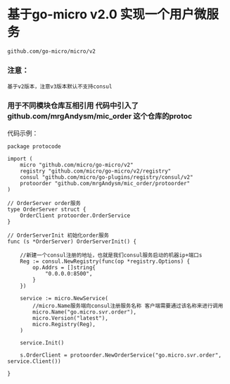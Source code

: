 # 基于go-micro v2.0 实现一个用户微服务
    github.com/go-micro/micro/v2

### 注意： 
    基于v2版本，注意v3版本默认不支持consul

### 用于不同模块仓库互相引用 代码中引入了 github.com/mrgAndysm/mic_order 这个仓库的protoc
代码示例：

    package protocode
    
    import (
    	micro "github.com/micro/go-micro/v2"
    	registry "github.com/micro/go-micro/v2/registry"
    	consul "github.com/micro/go-plugins/registry/consul/v2"
    	protoorder "github.com/mrgAndysm/mic_order/protoorder"
    )
    
    // OrderServer order服务
    type OrderServer struct {
    	OrderClient protoorder.OrderService
    }
    
    // OrderServerInit 初始化order服务
    func (s *OrderServer) OrderServerInit() {
    
    	//新建一个consul注册的地址，也就是我们consul服务启动的机器ip+端口s
    	Reg := consul.NewRegistry(func(op *registry.Options) {
    		op.Addrs = []string{
    			"0.0.0.0:8500",
    		}
    	})
    
    	service := micro.NewService(
    		//micro.Name服务端向consul注册服务名称 客户端需要通过该名称来进行调用
    		micro.Name("go.micro.svr.order"),
    		micro.Version("latest"),
    		micro.Registry(Reg),
    	)
    
    	service.Init()
    
    	s.OrderClient = protoorder.NewOrderService("go.micro.svr.order", service.Client())
    
    }


